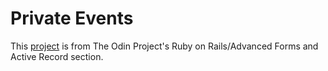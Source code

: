 # Private Events

This [project](https://www.theodinproject.com/paths/full-stack-ruby-on-rails/courses/ruby-on-rails/lessons/private-events) is from The Odin Project's Ruby on Rails/Advanced Forms and Active Record section.
